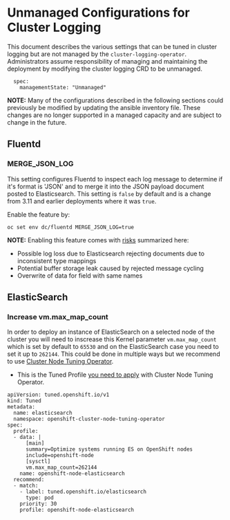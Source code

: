 # Unmanaged Configurations for Cluster Logging
This document describes the various settings that can be tuned in cluster logging but are not
managed by the `cluster-logging-operator`.  Administrators assume responsibility of managing and
maintaining the deployment by modifying the cluster logging CRD to be unmanaged.

```
  spec:
    managementState: "Unmanaged"
```
**NOTE:** Many of the configurations described in the following sections could previously be modified by
updating the ansible inventory file.  These changes are no longer supported in a managed capacity and are
subject to change in the future.

## Fluentd
### MERGE_JSON_LOG
This setting configures Fluentd to inspect each log message to determine if it's format is 'JSON' and to merge
it into the JSON payload document posted to Elasticsearch.  This setting is `false` by default and is a change
from 3.11 and earlier deployments where it was `true`.  

Enable the feature by:
```
oc set env dc/fluentd MERGE_JSON_LOG=true
```
**NOTE:** Enabling this feature comes with [risks](https://github.com/openshift/origin-aggregated-logging/issues/1492) summarized here:
* Possible log loss due to Elasticsearch rejecting documents due to inconsistent type mappings
* Potential buffer storage leak caused by rejected message cycling
* Overwrite of data for field with same names


## ElasticSearch
### Increase vm.max_map_count
In order to deploy an instance of ElasticSearch on a selected node of the cluster you will need to inscrease this Kernel parameter `vm.max_map_count` which is set by default to `65530` and on the ElasticSearch case you need to set it up to `262144`. This could be done in multiple ways but we recommend to use [Cluster Node Tuning Operator](https://github.com/openshift/cluster-node-tuning-operator). 

- This is the Tuned Profile [you need to apply](https://github.com/openshift/cluster-node-tuning-operator/blob/master/examples/elasticsearch.yaml) with Cluster Node Tuning Operator.
```
apiVersion: tuned.openshift.io/v1
kind: Tuned
metadata:
  name: elasticsearch
  namespace: openshift-cluster-node-tuning-operator
spec:
  profile:
  - data: |
      [main]
      summary=Optimize systems running ES on OpenShift nodes
      include=openshift-node
      [sysctl]
      vm.max_map_count=262144
    name: openshift-node-elasticsearch
  recommend:
  - match:
    - label: tuned.openshift.io/elasticsearch
      type: pod
    priority: 30
    profile: openshift-node-elasticsearch
```